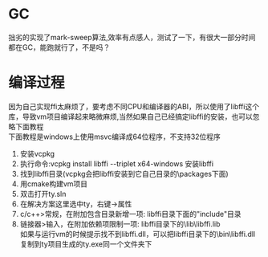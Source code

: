 # GC
拙劣的实现了mark-sweep算法,效率有点感人，测试了一下，有很大一部分时间都在GC，能跑就行了，不是吗？


# 编译过程
因为自己实现ffi太麻烦了，要考虑不同CPU和编译器的ABI，所以使用了libffi这个库，导致vm项目编译起来略微麻烦,当然如果自己已经搞定libffi的安装，也可以忽略下面教程  
下面教程是windows上使用msvc编译成64位程序，不支持32位程序
1. 安装vcpkg
1. 执行命令:vcpkg install libffi --triplet x64-windows 安装libffi
1. 找到libffi目录(vcpkg会把libffi安装到它自己目录的\packages下面)
1. 用cmake构建vm项目
1. 双击打开ty.sln
1. 在解决方案这里选中ty，右键->属性
1. c/c++>常规，在附加包含目录新增一项: libffi目录下面的"include"目录
1. 链接器>输入，在附加依赖项限制一项: libffi目录下的\lib\libffi.lib  
如果与运行vm的时候提示找不到libffi.dll，可以把libffi目录下的\bin\libffi.dll复制到ty项目生成的ty.exe同一个文件夹下  